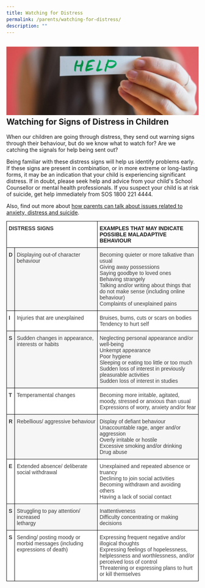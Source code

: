 ```yaml
---
title: Watching for Distress
permalink: /parents/watching-for-distress/
description: ""
---
```

![](/images/Watching-for-Distress-banner-1024x365.jpg)
Watching for Signs of Distress in Children
------------------------------------------

When our children are going through distress, they send out warning signs through their behaviour, but do we know what to watch for? Are we catching the signals for help being sent out?

Being familiar with these distress signs will help us identify problems early. If these signs are present in combination, or in more extreme or long-lasting forms, it may be an indication that your child is experiencing significant distress. If in doubt, please seek help and advice from your child's School Counsellor or mental health professionals. If you suspect your child is at risk of suicide, get help immediately from SOS 1800 221 4444.

Also, find out more about [how parents can talk about issues related to anxiety, distress and suicide](https://www.schoolbag.sg/story/suicide-games-and-online-media-what-should-parents-do).

<style type="text/css">
.tg  {border-collapse:collapse;border-spacing:0;}
.tg td{border-color:black;border-style:solid;border-width:1px;font-family:Arial, sans-serif;font-size:14px;
  overflow:hidden;padding:10px 5px;word-break:normal;}
.tg th{border-color:black;border-style:solid;border-width:1px;font-family:Arial, sans-serif;font-size:14px;
  font-weight:normal;overflow:hidden;padding:10px 5px;word-break:normal;}
.tg .tg-dox4{background-color:#FFF;color:#3A3A3A;text-align:left;vertical-align:top}
.tg .tg-h3gn{background-color:#F5F6F5;color:#3A3A3A;font-weight:bold;text-align:left;vertical-align:top}
.tg .tg-rdtm{background-color:#FFF;color:#333;font-weight:bold;text-align:left;vertical-align:top}
.tg .tg-0lax{text-align:left;vertical-align:top}
.tg .tg-2k4o{background-color:#F5F6F5;color:#3A3A3A;text-align:left;vertical-align:top}
.tg .tg-c1uv{background-color:#FFF;color:#3A3A3A;font-weight:bold;text-align:left;vertical-align:top}
</style>
<table class="tg">
<thead>
  <tr>
    <th class="tg-rdtm" colspan="2"><span style="font-weight:bold;font-style:inherit">DISTRESS SIGNS</span></th>
    <th class="tg-0lax"><span style="font-weight:700;font-style:normal">EXAMPLES THAT MAY INDICATE POSSIBLE MALADAPTIVE BEHAVIOUR</span></th>
  </tr>
</thead>
<tbody>
  <tr>
    <td class="tg-h3gn"><span style="font-weight:bold;font-style:inherit">D</span></td>
    <td class="tg-2k4o"><span style="font-weight:inherit;font-style:inherit">Displaying out-of character behaviour</span></td>
    <td class="tg-2k4o"><span style="font-weight:inherit;font-style:inherit">Becoming quieter or more talkative than usual</span><br><span style="font-weight:inherit;font-style:inherit">Giving away possessions</span><br><span style="font-weight:inherit;font-style:inherit">Saying goodbye to loved ones</span><br><span style="font-weight:inherit;font-style:inherit">Behaving strangely</span><br><span style="font-weight:inherit;font-style:inherit">Talking and/or writing about things that do not make sense (including online behaviour)</span><br><span style="font-weight:inherit;font-style:inherit">Complaints of unexplained pains</span><br><span style="font-weight:inherit;font-style:inherit"> </span></td>
  </tr>
  <tr>
    <td class="tg-c1uv"><span style="font-weight:bold;font-style:inherit">I</span></td>
    <td class="tg-dox4"><span style="font-weight:inherit;font-style:inherit">Injuries that are unexplained</span></td>
    <td class="tg-dox4"><span style="font-weight:inherit;font-style:inherit">Bruises, burns, cuts or scars on bodies</span><br><span style="font-weight:inherit;font-style:inherit">Tendency to hurt self</span><br><span style="font-weight:inherit;font-style:inherit"> </span></td>
  </tr>
  <tr>
    <td class="tg-h3gn"><span style="font-weight:bold;font-style:inherit">S</span></td>
    <td class="tg-2k4o"><span style="font-weight:inherit;font-style:inherit">Sudden changes in appearance, interests or habits</span></td>
    <td class="tg-2k4o"><span style="font-weight:inherit;font-style:inherit">Neglecting personal appearance and/or well-being</span><br><span style="font-weight:inherit;font-style:inherit">Unkempt appearance</span><br><span style="font-weight:inherit;font-style:inherit">Poor hygiene</span><br><span style="font-weight:inherit;font-style:inherit">Sleeping or eating too little or too much</span><br><span style="font-weight:inherit;font-style:inherit">Sudden loss of interest in previously pleasurable activities</span><br><span style="font-weight:inherit;font-style:inherit">Sudden loss of interest in studies</span></td>
  </tr>
  <tr>
    <td class="tg-c1uv"><span style="font-weight:bold;font-style:inherit">T</span></td>
    <td class="tg-dox4"><span style="font-weight:inherit;font-style:inherit">Temperamental changes</span></td>
    <td class="tg-dox4"><span style="font-weight:inherit;font-style:inherit">Becoming more irritable, agitated, moody, stressed or anxious than usual</span><br><span style="font-weight:inherit;font-style:inherit">Expressions of worry, anxiety and/or fear</span></td>
  </tr>
  <tr>
    <td class="tg-h3gn"><span style="font-weight:bold;font-style:inherit">R</span></td>
    <td class="tg-2k4o"><span style="font-weight:inherit;font-style:inherit">Rebellious/ aggressive behaviour</span></td>
    <td class="tg-2k4o"><span style="font-weight:inherit;font-style:inherit">Display of defiant behaviour</span><br><span style="font-weight:inherit;font-style:inherit">Unaccountable rage, anger and/or aggression</span><br><span style="font-weight:inherit;font-style:inherit">Overly irritable or hostile</span><br><span style="font-weight:inherit;font-style:inherit">Excessive smoking and/or drinking</span><br><span style="font-weight:inherit;font-style:inherit">Drug abuse</span></td>
  </tr>
  <tr>
    <td class="tg-c1uv"><span style="font-weight:bold;font-style:inherit">E</span></td>
    <td class="tg-dox4"><span style="font-weight:inherit;font-style:inherit">Extended absence/ deliberate social withdrawal</span></td>
    <td class="tg-dox4"><span style="font-weight:inherit;font-style:inherit">Unexplained and repeated absence or truancy</span><br><span style="font-weight:inherit;font-style:inherit">Declining to join social activities</span><br><span style="font-weight:inherit;font-style:inherit">Becoming withdrawn and avoiding others</span><br><span style="font-weight:inherit;font-style:inherit">Having a lack of social contact</span></td>
  </tr>
  <tr>
    <td class="tg-h3gn"><span style="font-weight:bold;font-style:inherit">S</span></td>
    <td class="tg-2k4o"><span style="font-weight:inherit;font-style:inherit">Struggling to pay attention/ increased</span><br><span style="font-weight:inherit;font-style:inherit">lethargy</span></td>
    <td class="tg-2k4o"><span style="font-weight:inherit;font-style:inherit">Inattentiveness</span><br><span style="font-weight:inherit;font-style:inherit">Difficulty concentrating or making decisions</span></td>
  </tr>
  <tr>
    <td class="tg-c1uv"><span style="font-weight:bold;font-style:inherit">S</span></td>
    <td class="tg-dox4"><span style="font-weight:inherit;font-style:inherit">Sending/ posting moody or morbid messages (including expressions of death)</span></td>
    <td class="tg-dox4"><span style="font-weight:inherit;font-style:inherit">Expressing frequent negative and/or illogical thoughts</span><br><span style="font-weight:inherit;font-style:inherit">Expressing feelings of hopelessness, helplessness and worthlessness, and/or perceived loss of control</span><br><span style="font-weight:inherit;font-style:inherit">Threatening or expressing plans to hurt or kill themselves</span></td>
  </tr>
</tbody>
</table>